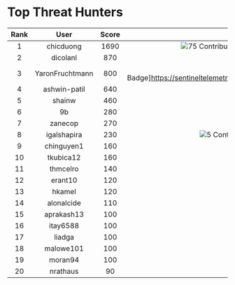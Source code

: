 # Top Threat Hunters 
|Rank|User|Score|Badges|
|:---:|:---:|:---:|:---:|
|1|chicduong | 1690 | ![75 Contributions Badge](https://sentineltelemetry.blob.core.windows.net/badgeimages/Frame%2028.png)![Soaring in the Clouds Badge](https://sentineltelemetry.blob.core.windows.net/badgeimages/Frame%2022.png)|
|2|dicolanl | 870 | ![25 Contributions Badge](https://sentineltelemetry.blob.core.windows.net/badgeimages/Frame%2026.png)|
|3|YaronFruchtmann |800  | ![50 Contributions Badge]https://sentineltelemetry.blob.core.windows.net/badgeimages/Frame%2027.png)|
|4|ashwin-patil | 640 | ![25 Contributions Badge](https://sentineltelemetry.blob.core.windows.net/badgeimages/Frame%2026.png)|
|5|shainw | 460 | ![25 Contributions Badge](https://sentineltelemetry.blob.core.windows.net/badgeimages/Frame%2026.png)|
|6|9b | 280 | ![5 Contributions Badge](https://sentineltelemetry.blob.core.windows.net/badgeimages/Frame%2025.png)|
|7|zanecop | 270 | ![5 Contributions Badge](https://sentineltelemetry.blob.core.windows.net/badgeimages/Frame%2025.png)|
|8|igalshapira | 230 | ![5 Contributions Badge](https://sentineltelemetry.blob.core.windows.net/badgeimages/Frame%2025.png)![Bug Basher Badge](https://sentineltelemetry.blob.core.windows.net/badgeimages/Frame20%18.png)|
|9|chinguyen1 | 160 | ![5 Contributions Badge](https://sentineltelemetry.blob.core.windows.net/badgeimages/Frame%2024.png)|
|10|tkubica12| 160 | ![5 Contributions Badge](https://sentineltelemetry.blob.core.windows.net/badgeimages/Frame%2024.png)|
|11|thmcelro | 140 | ![5 Contributions Badge](https://sentineltelemetry.blob.core.windows.net/badgeimages/Frame%2024.png)|
|12|erant10 | 120 | ![5 Contributions Badge](https://sentineltelemetry.blob.core.windows.net/badgeimages/Frame%2025.png)|
|13|hkamel | 120 | ![5 Contributions Badge](https://sentineltelemetry.blob.core.windows.net/badgeimages/Frame%2024.png)|
|14|alonalcide | 110 | ![5 Contributions Badge](https://sentineltelemetry.blob.core.windows.net/badgeimages/Frame%2024.png)|
|15|aprakash13 | 100 | ![5 Contributions Badge](https://sentineltelemetry.blob.core.windows.net/badgeimages/Frame%2024.png)|
|16|itay6588 | 100 | ![5 Contributions Badge](https://sentineltelemetry.blob.core.windows.net/badgeimages/Frame%2024.png)|
|17|liadga | 100 | ![5 Contributions Badge](https://sentineltelemetry.blob.core.windows.net/badgeimages/Frame%2024.png)|
|18|malowe101 | 100 | ![5 Contributions Badge](https://sentineltelemetry.blob.core.windows.net/badgeimages/Frame%2024.png)|
|19|moran94 | 100 | ![5 Contributions Badge](https://sentineltelemetry.blob.core.windows.net/badgeimages/Frame%2025.png)|
|20|nrathaus | 90 | ![5 Contributions Badge](https://sentineltelemetry.blob.core.windows.net/badgeimages/Frame%2024.png)|
